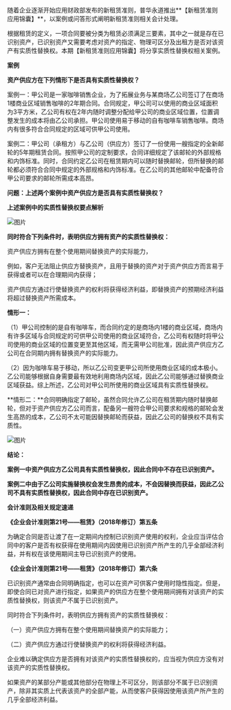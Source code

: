 随着企业逐渐开始应用财政部发布的新租赁准则，普华永道推出**【新租赁准则应用锦囊】**，以案例或问答形式阐明新租赁准则相关会计处理。

根据租赁的定义，一项合同要被分类为租赁必须满足三要素，其中之一就是存在已识别资产，已识别资产又需要考虑对资产的指定、物理可区分及出租方是否对该资产有实质性替换权。本期【新租赁准则应用锦囊】将分享实质性替换权相关案例。

**案例**

**资产供应方在下列情形下是否具有实质性替换权？**

案例一：甲公司是一家咖啡销售企业，为了拓展业务与某商场乙公司签订了在商场1楼商业区域销售咖啡的2年期合同。合同规定，甲公司可以使用的商业区域面积为3平方米，乙公司有权在2年内随时调整分配给甲公司的商业区域位置，位置调整发生的成本将由乙公司承担。甲公司使用易于移动的自有咖啡车销售咖啡。商场内有很多符合合同规定的区域可供甲公司使用。

案例二：甲公司（承租方）与乙公司（供应方）签订了一份使用一艘指定的全新邮轮的5年期租赁合同。按照甲公司的定制要求，合同详细规定了该邮轮的外部规格和内饰标准。同时，合同约定乙公司在租赁期内可以随时替换邮轮，但所替换的邮轮都必须符合合同中规定的外部规格和内饰标准。在乙公司的其他邮轮中配备符合甲公司要求的邮轮所需成本高昂。

**问题：上述两个案例中资产供应方是否具有实质性替换权？**

**上述案例中的实质性替换权要点解析**

![图片](https://mmbiz.qpic.cn/mmbiz_png/PQxKQXhW3ibJOMeNS4aeAX4AwAiazbV79iboNqzl33lOMx14qzXWDuo68KRksWDxaaHPvRNeec8TfaTz1msuG6dHQ/640?wx_fmt=png&tp=webp&wxfrom=5&wx_lazy=1&wx_co=1)

  
**同时符合下列条件时，表明供应方拥有资产的实质性替换权：**

资产供应方拥有在整个使用期间替换资产的实际能力，

例如，客户无法阻止供应方替换资产，且用于替换的资产对于资产供应方而言易于获得或者可以在合理期间内获得；

资产供应方通过行使替换资产的权利将获得经济利益，即替换资产的预期经济利益将超过替换资产所需成本。

**情形一：**

（1）甲公司控制的是自有咖啡车，而合同约定的是商场内1楼的商业区域，商场内有许多区域与合同规定的可供甲公司使用的商业区域符合，乙公司有权随时将甲公司使用的商业区域的位置变更至其他区域，而无需甲公司批准，因此资产供应方乙公司在合同期内拥有替换资产的实际能力。

（2）因为咖啡车易于移动，所以乙公司变更甲公司所使用商业区域的成本极小。乙公司能够根据自身需要最有效地利用商场内区域，因此乙公司能够通过替换商业区域获益。综上所述，乙公司对甲公司所使用的商业区域具有实质性替换权。

**情形二：**合同明确指定了邮轮，虽然合同允许乙公司在租赁期内随时替换邮轮，但对于资产供应方乙公司而言，配备另一艘符合甲公司要求和规格的邮轮会发生高昂的成本，乙公司不太可能因替换邮轮而获益，因此乙公司的替换权不具有实质性。
  
![图片](https://mmbiz.qpic.cn/mmbiz_png/PQxKQXhW3ibJhhl6tVSiam3fynmYH6bKXWYsAg4GibJdFDzJ3paNhxDriauy7w0Aia8T4UU3PkmALhdIbs3Rr098QKw/640?wx_fmt=png&tp=webp&wxfrom=5&wx_lazy=1&wx_co=1)

**结论：**

**案例一中资产供应方乙公司具有实质性替换权，因此合同中不存在已识别资产。**

**案例二中由于乙公司实施替换权会发生昂贵的成本，不会因替换而获益，因此乙公司不具有实质性替换权，因此合同中存在已识别资产。**

**会计准则及相关规定速递**

**《企业会计准则第21号——租赁》（2018年修订）第五条**

为确定合同是否让渡了在一定期间内控制已识别资产使用的权利，企业应当评估合同中的客户是否有权获得在使用期间内因使用已识别资产所产生的几乎全部经济利益，并有权在该使用期间主导已识别资产的使用。

**《企业会计准则第21号——租赁》（2018年修订）第六条**

已识别资产通常由合同明确指定，也可以在资产可供客户使用时隐性指定。但是，即使合同已对资产进行指定，如果资产的供应方在整个使用期间拥有对该资产的实质性替换权，则该资产不属于已识别资产。

同时符合下列条件时，表明供应方拥有资产的实质性替换权：

（一）资产供应方拥有在整个使用期间替换资产的实际能力；

（二）资产供应方通过行使替换资产的权利将获得经济利益。

企业难以确定供应方是否拥有对该资产的实质性替换权的，应当视为供应方没有对该资产的实质性替换权。

如果资产的某部分产能或其他部分在物理上不可区分，则该部分不属于已识别资产，除非其实质上代表该资产的全部产能，从而使客户获得因使用该资产所产生的几乎全部经济利益。